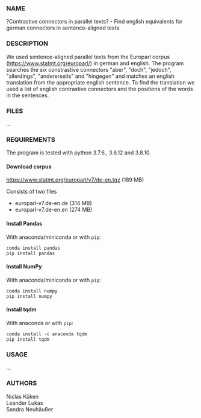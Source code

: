 ### NAME
?Contrastive connectors in parallel texts? - Find english equivalents for german connectors in sentence-aligned texts.

### DESCRIPTION
We used sentence-aligned parallel texts from the Europarl corpus (https://www.statmt.org/europarl/) in german and english. The program searches the six constrastive connectors "aber", "doch", "jedoch", "allerdings", "andererseits" and "hingegen" and matches an english translation from the appropriate english sentence. To find the translation we used a list of english contrastive connectors and the positions of the words in the sentences.

### FILES

...

### REQUIREMENTS
The program is tested with python 3.7.6., 3.6.12 and 3.8.10.


#### Download corpus
https://www.statmt.org/europarl/v7/de-en.tgz (189 MB)

Consists of two files
- europarl-v7.de-en.de (314 MB)
- europarl-v7.de-en.en (274 MB)


#### Install Pandas
With anaconda/miniconda or with `pip`:
```
conda install pandas
pip install pandas
```
#### Install NumPy
With anaconda/miniconda or with `pip`:
```
conda install numpy
pip install numpy
```

#### Install tqdm
With anaconda or with `pip`:
```
conda install -c anaconda tqdm
pip install tqdm
```

### USAGE
...


### AUTHORS
Niclas Küken  
Leander Lukas  
Sandra Neuhäußer

